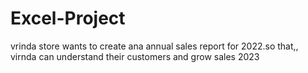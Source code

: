# Excel-Project
vrinda store wants to create ana annual sales report for 2022.so that,, virnda can understand their customers and grow sales 2023
